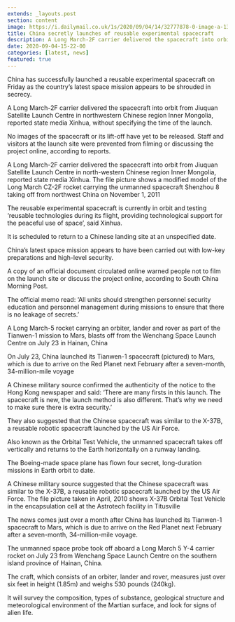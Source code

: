 ```yaml
---
extends: _layouts.post
section: content
image: https://i.dailymail.co.uk/1s/2020/09/04/14/32777878-0-image-a-13_1599227078992.jpg 
title: China secretly launches of reusable experimental spacecraft 
description: A Long March-2F carrier delivered the spacecraft into orbit from Jiuquan Satellite Launch Centre in northwestern Chinese region Inner Mongolia, reported state media Xinhua. 
date: 2020-09-04-15-22-00 
categories: [latest, news] 
featured: true 
--- 
```

China has successfully launched a reusable experimental spacecraft on Friday as the country’s latest space mission appears to be shrouded in secrecy.

A Long March-2F carrier delivered the spacecraft into orbit from Jiuquan Satellite Launch Centre in northwestern Chinese region Inner Mongolia, reported state media Xinhua, without specifying the time of the launch.

No images of the spacecraft or its lift-off have yet to be released. Staff and visitors at the launch site were prevented from filming or discussing the project online, according to reports.

A Long March-2F carrier delivered the spacecraft into orbit from Jiuquan Satellite Launch Centre in north-western Chinese region Inner Mongolia, reported state media Xinhua. The file picture shows a modified model of the Long March CZ-2F rocket carrying the unmanned spacecraft Shenzhou 8 taking off from northwest China on November 1, 2011

The reusable experimental spacecraft is currently in orbit and testing ‘reusable technologies during its flight, providing technological support for the peaceful use of space’, said Xinhua.

It is scheduled to return to a Chinese landing site at an unspecified date.

China’s latest space mission appears to have been carried out with low-key preparations and high-level security.

A copy of an official document circulated online warned people not to film on the launch site or discuss the project online, according to South China Morning Post.

The official memo read: ‘All units should strengthen personnel security education and personnel management during missions to ensure that there is no leakage of secrets.’

A Long March-5 rocket carrying an orbiter, lander and rover as part of the Tianwen-1 mission to Mars, blasts off from the Wenchang Space Launch Centre on July 23 in Hainan, China

On July 23, China launched its Tianwen-1 spacecraft (pictured) to Mars, which is due to arrive on the Red Planet next February after a seven-month, 34-million-mile voyage

A Chinese military source confirmed the authenticity of the notice to the Hong Kong newspaper and said: ‘There are many firsts in this launch. The spacecraft is new, the launch method is also different. That’s why we need to make sure there is extra security.’

They also suggested that the Chinese spacecraft was similar to the X-37B, a reusable robotic spacecraft launched by the US Air Force.

Also known as the Orbital Test Vehicle, the unmanned spacecraft takes off vertically and returns to the Earth horizontally on a runway landing.

The Boeing-made space plane has flown four secret, long-duration missions in Earth orbit to date.

A Chinese military source suggested that the Chinese spacecraft was similar to the X-37B, a reusable robotic spacecraft launched by the US Air Force. The file picture taken in April, 2010 shows X-37B Orbital Test Vehicle in the encapsulation cell at the Astrotech facility in Titusville

The news comes just over a month after China has launched its Tianwen-1 spacecraft to Mars, which is due to arrive on the Red Planet next February after a seven-month, 34-million-mile voyage.

The unmanned space probe took off aboard a Long March 5 Y-4 carrier rocket on July 23 from Wenchang Space Launch Centre on the southern island province of Hainan, China.

The craft, which consists of an orbiter, lander and rover, measures just over six feet in height (1.85m) and weighs 530 pounds (240kg).

It will survey the composition, types of substance, geological structure and meteorological environment of the Martian surface, and look for signs of alien life.

